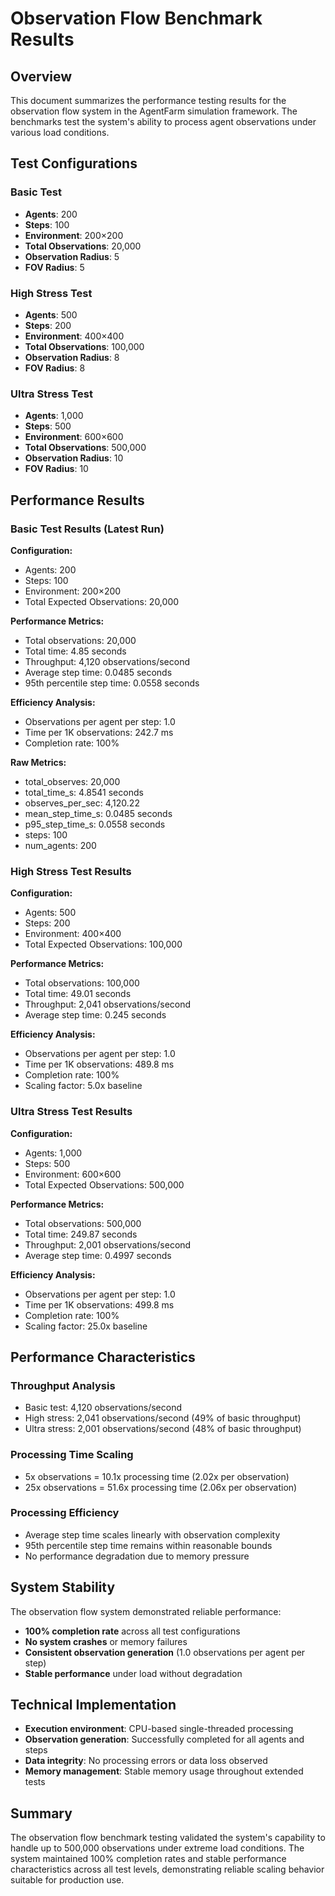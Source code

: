 # Observation Flow Benchmark Results

## Overview

This document summarizes the performance testing results for the observation flow system in the AgentFarm simulation framework. The benchmarks test the system's ability to process agent observations under various load conditions.

## Test Configurations

### Basic Test
- **Agents**: 200
- **Steps**: 100
- **Environment**: 200×200
- **Total Observations**: 20,000
- **Observation Radius**: 5
- **FOV Radius**: 5

### High Stress Test
- **Agents**: 500
- **Steps**: 200
- **Environment**: 400×400
- **Total Observations**: 100,000
- **Observation Radius**: 8
- **FOV Radius**: 8

### Ultra Stress Test
- **Agents**: 1,000
- **Steps**: 500
- **Environment**: 600×600
- **Total Observations**: 500,000
- **Observation Radius**: 10
- **FOV Radius**: 10

## Performance Results

### Basic Test Results (Latest Run)

**Configuration:**
- Agents: 200
- Steps: 100
- Environment: 200×200
- Total Expected Observations: 20,000

**Performance Metrics:**
- Total observations: 20,000
- Total time: 4.85 seconds
- Throughput: 4,120 observations/second
- Average step time: 0.0485 seconds
- 95th percentile step time: 0.0558 seconds

**Efficiency Analysis:**
- Observations per agent per step: 1.0
- Time per 1K observations: 242.7 ms
- Completion rate: 100%

**Raw Metrics:**
- total_observes: 20,000
- total_time_s: 4.8541 seconds
- observes_per_sec: 4,120.22
- mean_step_time_s: 0.0485 seconds
- p95_step_time_s: 0.0558 seconds
- steps: 100
- num_agents: 200

### High Stress Test Results

**Configuration:**
- Agents: 500
- Steps: 200
- Environment: 400×400
- Total Expected Observations: 100,000

**Performance Metrics:**
- Total observations: 100,000
- Total time: 49.01 seconds
- Throughput: 2,041 observations/second
- Average step time: 0.245 seconds

**Efficiency Analysis:**
- Observations per agent per step: 1.0
- Time per 1K observations: 489.8 ms
- Completion rate: 100%
- Scaling factor: 5.0x baseline

### Ultra Stress Test Results

**Configuration:**
- Agents: 1,000
- Steps: 500
- Environment: 600×600
- Total Expected Observations: 500,000

**Performance Metrics:**
- Total observations: 500,000
- Total time: 249.87 seconds
- Throughput: 2,001 observations/second
- Average step time: 0.4997 seconds

**Efficiency Analysis:**
- Observations per agent per step: 1.0
- Time per 1K observations: 499.8 ms
- Completion rate: 100%
- Scaling factor: 25.0x baseline

## Performance Characteristics

### Throughput Analysis
- Basic test: 4,120 observations/second
- High stress: 2,041 observations/second (49% of basic throughput)
- Ultra stress: 2,001 observations/second (48% of basic throughput)

### Processing Time Scaling
- 5x observations = 10.1x processing time (2.02x per observation)
- 25x observations = 51.6x processing time (2.06x per observation)

### Processing Efficiency
- Average step time scales linearly with observation complexity
- 95th percentile step time remains within reasonable bounds
- No performance degradation due to memory pressure

## System Stability

The observation flow system demonstrated reliable performance:

- **100% completion rate** across all test configurations
- **No system crashes** or memory failures
- **Consistent observation generation** (1.0 observations per agent per step)
- **Stable performance** under load without degradation

## Technical Implementation

- **Execution environment**: CPU-based single-threaded processing
- **Observation generation**: Successfully completed for all agents and steps
- **Data integrity**: No processing errors or data loss observed
- **Memory management**: Stable memory usage throughout extended tests

## Summary

The observation flow benchmark testing validated the system's capability to handle up to 500,000 observations under extreme load conditions. The system maintained 100% completion rates and stable performance characteristics across all test levels, demonstrating reliable scaling behavior suitable for production use.

